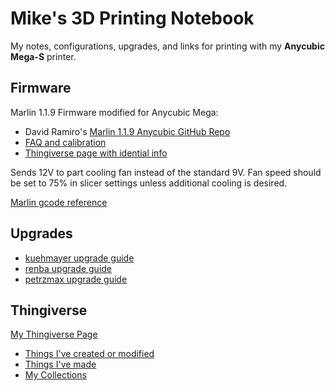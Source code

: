 Mike's 3D Printing Notebook
===========================

My notes, configurations, upgrades, and links for printing with my
**Anycubic Mega-S** printer.

Firmware
--------

Marlin 1.1.9 Firmware modified for Anycubic Mega:

* David Ramiro's [Marlin 1.1.9 Anycubic GitHub Repo](https://github.com/davidramiro/Marlin-Ai3M)
* [FAQ and calibration](https://github.com/davidramiro/Marlin-AI3M/wiki)
* [Thingiverse page with idential info](https://www.thingiverse.com/thing:3249319)

Sends 12V to part cooling fan instead of the standard 9V. Fan speed
should be set to 75% in slicer settings unless additional cooling is
desired.

[Marlin gcode reference](http://marlinfw.org/meta/gcode/)

Upgrades
--------

* [kuehmayer upgrade guide](https://www.thingiverse.com/thing:3409767)
* [renba upgrade guide](https://www.thingiverse.com/thing:2919245)
* [petrzmax upgrade guide](https://www.thingiverse.com/thing:2901190)



Thingiverse
-----------

[My Thingiverse Page](https://www.thingiverse.com/greendog99)
* [Things I've created or modified](https://www.thingiverse.com/greendog99/designs)
* [Things I've made](https://www.thingiverse.com/greendog99/makes)
* [My Collections](https://www.thingiverse.com/greendog99/collections)

